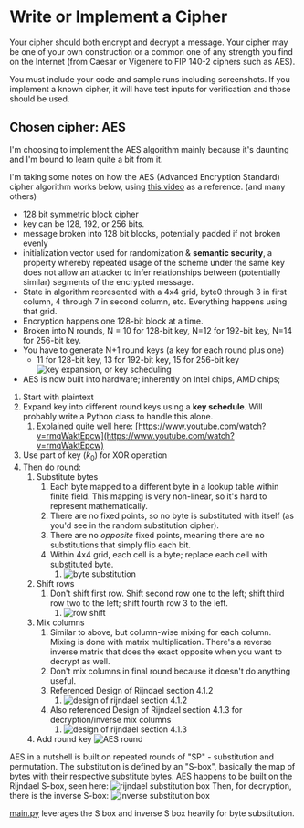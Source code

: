 # Write or Implement a Cipher

Your cipher should both encrypt and decrypt a message. Your cipher may be one of your own construction or a common one of any strength you find on the Internet (from Caesar or Vigenere to FIP 140-2 ciphers such as AES).

You must include your code and sample runs including screenshots. If you implement a known cipher, it will have test inputs for verification and those should be used.

## Chosen cipher: AES

I'm choosing to implement the AES algorithm mainly because it's daunting and I'm bound to learn quite a bit from it.

I'm taking some notes on how the AES (Advanced Encryption Standard) cipher algorithm works below, using [this video](https://www.youtube.com/watch?v=O4xNJsjtN6E) as a reference. (and many others)

- 128 bit symmetric block cipher
- key can be 128, 192, or 256 bits.
- message broken into 128 bit blocks, potentially padded if not broken evenly
- initialization vector used for randomization & **semantic security**, a property whereby repeated usage of the scheme under the same key does not allow an attacker to infer relationships between (potentially similar) segments of the encrypted message.
- State in algorithm represented with a 4x4 grid, byte0 through 3 in first column, 4 through 7 in second column, etc. Everything happens using that grid.
- Encryption happens one 128-bit block at a time.
- Broken into N rounds, N = 10 for 128-bit key, N=12 for 192-bit key, N=14 for 256-bit key.
- You have to generate N+1 round keys (a key for each round plus one)
  - 11 for 128-bit key, 13 for 192-bit key, 15 for 256-bit key
    ![key expansion, or key scheduling](img/keyschedule.png)
- AES is now built into hardware; inherently on Intel chips, AMD chips;

1. Start with plaintext
2. Expand key into different round keys using a **key schedule**. Will probably write a Python class to handle this alone.
   1. Explained quite well here: [https://www.youtube.com/watch?v=rmqWaktEpcw](https://www.youtube.com/watch?v=rmqWaktEpcw)
3. Use part of key ($k_0$) for XOR operation
4. Then do round:
   1. Substitute bytes
      1. Each byte mapped to a different byte in a lookup table within finite field. This mapping is very non-linear, so it's hard to represent mathematically.
      2. There are no fixed points, so no byte is substituted with itself (as you'd see in the random substitution cipher).
      3. There are no _opposite_ fixed points, meaning there are no substitutions that simply flip each bit.
      4. Within 4x4 grid, each cell is a byte; replace each cell with substituted byte.
         1. ![byte substitution](img/byte-sub.png)
   2. Shift rows
      1. Don't shift first row. Shift second row one to the left; shift third row two to the left; shift fourth row 3 to the left.
         1. ![row shift](img/row-shift.png)
   3. Mix columns
      1. Similar to above, but column-wise mixing for each column. Mixing is done with matrix multiplication. There's a reverse inverse matrix that does the exact opposite when you want to decrypt as well.
      2. Don't mix columns in final round because it doesn't do anything useful.
      3. Referenced Design of Rijndael section 4.1.2
         1. ![design of rijndael section 4.1.2](img/design-of-rijndael.png)
      4. Also referenced Design of Rijndael section 4.1.3 for decryption/inverse mix columns
         1. ![design of rijndael section 4.1.3](img/rijndael-inverse-mix-columns-4.1.3.png)
   4. Add round key
      ![AES round](img/aes-round.png)

AES in a nutshell is built on repeated rounds of "SP" - substitution and permutation. The substitution is defined by an "S-box", basically the map of bytes with their respective substitute bytes. AES happens to be built on the Rijndael S-box, seen here:
![rijndael substitution box](img/rijndaelsbox.png)
Then, for decryption, there is the inverse S-box:
![inverse substitution box](img/rijndaelinversesbox.png)

[main.py](main.py) leverages the S box and inverse S box heavily for byte substitution.
